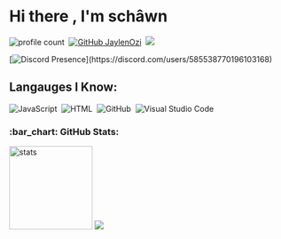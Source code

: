 # Hi there , I'm schâwn
![profile count](https://komarev.com/ghpvc/?username=schawnrabbializm&color=8b72ff)&nbsp;
[![GitHub JaylenOzi](https://img.shields.io/github/followers/schawnrabbializm?label=follow&style=social)](https://github.com/schawnrabbializm)&nbsp;
<a href="https://instagram.com/jaylen_ozi"><img src="https://img.shields.io/badge/@canervac-8b72ff?style=flat&logo=Instagram&logoColor=white"/></a> &nbsp;

[![Discord Presence](https://lanyard-profile-readme.vercel.app/api/585538770196103168?theme=light&bg=7ad3f5&animated=false&hideDiscrim=true&borderRadius=30px&idleMessage=Probably%20doing%20something%20else...)](https://discord.com/users/585538770196103168)

## Langauges I Know:
![JavaScript](https://img.shields.io/badge/-JavaScript-05122A?style=flat&logo=javascript)&nbsp;
![HTML](https://img.shields.io/badge/-HTML-05122A?style=flat&logo=HTML5)&nbsp;
![GitHub](https://img.shields.io/badge/-GitHub-05122A?style=flat&logo=github)&nbsp;
![Visual Studio Code](https://img.shields.io/badge/-Visual%20Studio%20Code-05122A?style=flat&logo=visual-studio-code&logoColor=007ACC)&nbsp;
<h3 align="left">:bar_chart: GitHub Stats:</h3>
<p align="left">
   <img src="https://github-readme-stats.vercel.app/api?username=schawnrabbializm&count_private=true&show_icons=true&theme=dark&hide_border=true" width="%100" height="150px" alt="stats" />
<img src="https://github-profile-trophy.vercel.app/?username=schawnrabbializm&theme=radical" />
</p>
